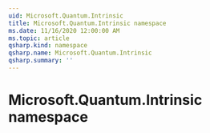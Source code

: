 ```yaml
---
uid: Microsoft.Quantum.Intrinsic
title: Microsoft.Quantum.Intrinsic namespace
ms.date: 11/16/2020 12:00:00 AM
ms.topic: article
qsharp.kind: namespace
qsharp.name: Microsoft.Quantum.Intrinsic
qsharp.summary: ''
---
```


# Microsoft.Quantum.Intrinsic namespace



